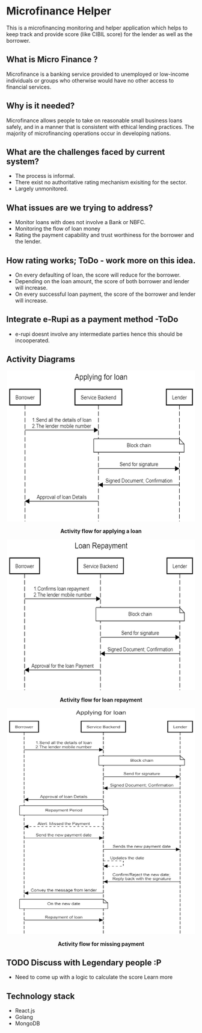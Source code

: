 # Microfinance Helper

This is a microfinancing monitoring and helper application which helps to keep track and provide score (like CIBIL score) for the lender as well as the borrower. 

## What is Micro Finance ?
Microfinance is a banking service provided to unemployed or low-income individuals or groups who otherwise would have no other access to financial services. 

## Why is it needed?
Microfinance allows people to take on reasonable small business loans safely, and in a manner that is consistent with ethical lending practices.
The majority of microfinancing operations occur in developing nations.

## What are the challenges faced by current system?
- The process is informal.
- There exist no authoritative rating mechanism exisiting for the sector.
- Largely unmonitored.

## What issues are we trying to address?
- Monitor loans with does not involve a Bank or NBFC.
- Monitoring the flow of loan money 
- Rating the payment capability and trust worthiness for the borrower and the lender. 

## How rating works; ToDo - work more on this idea.
- On every defaulting of loan, the score will reduce for the borrower.
- Depending on the loan amount, the score of both borrower and lender will increase. 
- On every successful loan payment, the score of the borrower and lender will increase.

## Integrate e-Rupi as a payment method -ToDo
- e-rupi doesnt involve any intermediate parties hence this should be incooperated.

## Activity Diagrams
<p align="center">
<img src="./docs/img/Applying for loan.png" alt="alt text" width="500px" height="400px">
</p>
<p align="center"><b>Activity flow for applying a loan</b></p>

<p align="center">
<img src="./docs/img/Loan_payment.png" alt="alt text" width="500px" height="400px">
</p>
<p align="center"><b>Activity flow for loan repayment</b></p>

<p align="center">
<img src="./docs/img/Missed_Payment.png" alt="alt text" width="500px" height="600px">
</p>
<p align="center"><b>Activity flow for missing payment</b></p>

## TODO Discuss with Legendary people :P
- Need to come up with a logic to calculate the score
Learn more

## Technology stack
- React.js
- Golang
- MongoDB
